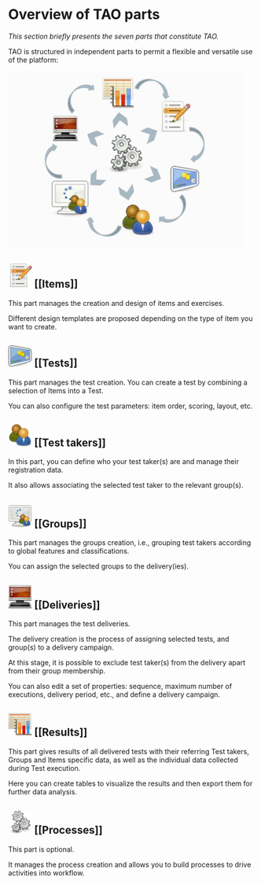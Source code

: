 <!--
author:
    - 'Jérôme Bogaerts'
created_at: '2011-03-11 11:52:47'
updated_at: '2013-03-13 13:13:36'
tags:
    - 'User Guide'
-->

Overview of TAO parts
=====================



*This section briefly presents the seven parts that constitute TAO.*

TAO is structured in independent parts to permit a flexible and versatile use of the platform:

![](../resources/1-1-schema.png)

![](../resources/1-1-items.png) [[Items]]
----------------------------

This part manages the creation and design of items and exercises.<br/>

Different design templates are proposed depending on the type of item you want to create.

![](../resources/1-1-tests.png) [[Tests]]
----------------------------

This part manages the test creation. You can create a test by combining a selection of Items into a Test.<br/>

You can also configure the test parameters: item order, scoring, layout, etc.

![](../resources/1-1-testtakers.png) [[Test takers]]
---------------------------------------

In this part, you can define who your test taker(s) are and manage their registration data.<br/>

It also allows associating the selected test taker to the relevant group(s).

![](../resources/1-1-groups.png) [[Groups]]
------------------------------

This part manages the groups creation, i.e., grouping test takers according to global features and classifications.<br/>

You can assign the selected groups to the delivery(ies).

![](../resources/1-1-deliveries.png) [[Deliveries]]
--------------------------------------

This part manages the test deliveries.<br/>

The delivery creation is the process of assigning selected tests, and group(s) to a delivery campaign.<br/>

At this stage, it is possible to exclude test taker(s) from the delivery apart from their group membership.<br/>

You can also edit a set of properties: sequence, maximum number of executions, delivery period, etc., and define a delivery campaign.

![](../resources/1-1-results.png) [[Results]]
--------------------------------

This part gives results of all delivered tests with their referring Test takers, Groups and Items specific data, as well as the individual data collected during Test execution.<br/>

Here you can create tables to visualize the results and then export them for further data analysis.

![](../resources/1-1-processes.png) [[Processes]]
------------------------------------

This part is optional.<br/>

It manages the process creation and allows you to build processes to drive activities into workflow.


